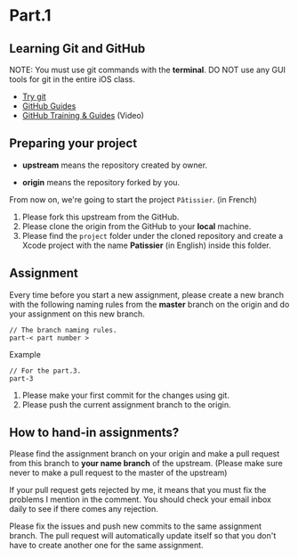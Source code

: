 # Part.1

## Learning Git and GitHub

NOTE: You must use git commands with the **terminal**. DO NOT use any GUI tools for git in the entire iOS class.

* [Try git](https://try.github.io)
* [GitHub Guides](https://guides.github.com)
* [GitHub Training & Guides](https://www.youtube.com/watch?v=FyfwLX4HAxM&list=PLg7s6cbtAD15G8lNyoaYDuKZSKyJrgwB-&index=1) (Video)

## Preparing your project

* **upstream** means the repository created by owner.

* **origin** means the repository forked by you.

From now on, we're going to start the project `Pâtissier`. (in French)

1. Please fork this upstream from the GitHub.
2. Please clone the origin from the GitHub to your **local** machine.
3. Please find the `project` folder under the cloned repository and create a Xcode project with the name **Patissier** (in English) inside this folder.

## Assignment

Every time before you start a new assignment, please create a new branch with the following naming rules from the **master** branch on the origin and do your assignment on this new branch.

```
// The branch naming rules.
part-< part number >
```

Example

```
// For the part.3.
part-3
```

1. Please make your first commit for the changes using git.
2. Please push the current assignment branch to the origin.

## How to hand-in assignments?

Please find the assignment branch on your origin and make a pull request from this branch to **your name branch** of the upstream. (Please make sure never to make a pull request to the master of the upstream)

If your pull request gets rejected by me, it means that you must fix the problems I mention in the comment. You should check your email inbox daily to see if there comes any rejection.

Please fix the issues and push new commits to the same assignment branch. The pull request will automatically update itself so that you don't have to create another one for the same assignment.
